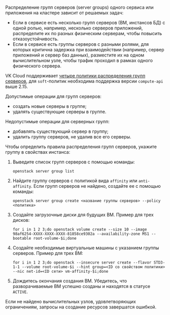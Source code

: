 Распределение групп серверов (server groups) одного сервиса или приложения на кластере зависит от решаемых задач:

- Если в сервисе есть несколько групп серверов (ВМ, инстансов БД) с одной ролью, например, несколько серверов приложений, распределите их по разных физическим серверам, чтобы повысить отказоустойчивость.
- Если в сервисе есть группы серверов с разными ролями, для которых критична задержка при взаимодействии (например, сервер приложений и сервер баз данных), разместите их на одном вычислительном узле, чтобы трафик проходил в рамках одного физического сервера.

VK Cloud поддерживает [четыре политики распределения групп серверов](../../concepts/about#gruppa_serverov), для `soft`-политик необходима поддержка версии `compute-api` выше 2.15.

<warn>

Допустимые операции для групп серверов:

- создать новые серверы в группе;
- удалять существующие серверы в группе.

Недопустимые операции для серверных групп:

- добавлять существующий сервер в группу;
- удалить группу серверов, не удалив все его серверы.

</warn>

Чтобы определить правила распределения групп серверов, укажите группу в свойствах инстанса:

1. Выведите список групп серверов с помощью команды:

    ```console
    openstack server group list
    ```

1. Найдите группу серверов с политикой вида `affinity` или `anti-affinity`. Если групп серверов не найдено, создайте ее с помощью команды:

    ```console
    ​openstack server group create <название группы серверов> --policy <политика>
    ```

1. Создайте загрузочные диски для будущих ВМ. Пример для трех дисков:

   ```console
   for i in 1 2 3;do openstack volume create --size 10 --image 98af6254-XXXX-XXXX-XXXX-81858ce9302a --availability-zone MS1 --bootable root-volume-$i;done
   ```

1. Создайте необходимые виртуальные машины с указанием группы серверов. Пример для трех ВМ:

    ```console
    for i in 1 2 3;do openstack --insecure server create --flavor STD3-1-1 --volume root-volume-$i --hint group=<ID со свойством политики> --nic net-id=<ID сети> vm-affinity-$i;done
    ```

1. Дождитесь окончания создания ВМ. Убедитесь, что разворачиваемые ВМ успешно созданы и находятся в статусе `ACTIVE`.

<info>

Если не найдено вычислительных узлов, удовлетворяющих ограничениям, запросы на создание ресурсов завершатся ошибкой.

</info>
